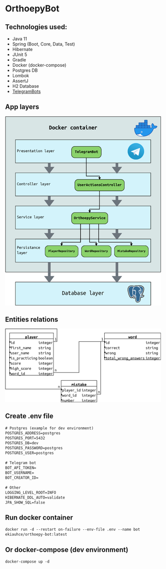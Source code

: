 # OrthoepyBot

## Technologies used:

  - Java 11
  - Spring (Boot, Core, Data, Test)
  - Hibernate
  - JUnit 5
  - Gradle    
  - Docker (docker-compose)
  - Postgres DB
  - Lombok
  - AssertJ
  - H2 Database
  - [TelegramBots](https://github.com/rubenlagus/TelegramBots)

## App layers

![layers](img/app.png)

## Entities relations

![entities](img/entities.png)

## Create .env file

```
# Postgres (example for dev environment)
POSTGRES_ADDRESS=postgres
POSTGRES_PORT=5432
POSTGRES_DB=dev
POSTGRES_PASSWORD=postgres
POSTGRES_USER=postgres

# Telegram bot
BOT_API_TOKEN=
BOT_USERNAME=
BOT_CREATOR_ID=

# Other
LOGGING_LEVEL_ROOT=INFO
HIBERNATE_DDL_AUTO=validate
JPA_SHOW_SQL=false
```

## Run docker container

```
docker run -d --restart on-failure --env-file .env --name bot ekiauhce/orthoepy-bot:latest
```

## Or docker-compose (dev environment)

```
docker-compose up -d
```